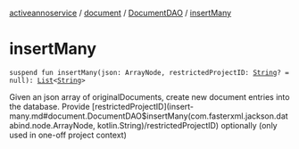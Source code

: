 [activeannoservice](../../index.md) / [document](../index.md) / [DocumentDAO](index.md) / [insertMany](./insert-many.md)

# insertMany

`suspend fun insertMany(json: ArrayNode, restrictedProjectID: `[`String`](https://kotlinlang.org/api/latest/jvm/stdlib/kotlin/-string/index.html)`? = null): `[`List`](https://kotlinlang.org/api/latest/jvm/stdlib/kotlin.collections/-list/index.html)`<`[`String`](https://kotlinlang.org/api/latest/jvm/stdlib/kotlin/-string/index.html)`>`

Given an json array of originalDocuments, create new document entries into the database.
Provide [restrictedProjectID](insert-many.md#document.DocumentDAO$insertMany(com.fasterxml.jackson.databind.node.ArrayNode, kotlin.String)/restrictedProjectID) optionally (only used in one-off project context)

